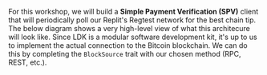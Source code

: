For this workshop, we will build a **Simple Payment Verification (SPV)** client that will periodically poll our Replit's Regtest network for the best chain tip. The below diagram shows a very high-level view of what this architecure will look like. Since LDK is a modular software development kit, it's up to us to implement the actual connection to the Bitcoin blockchain. We can do this by completing the `BlockSource` trait with our chosen method (RPC, REST, etc.).